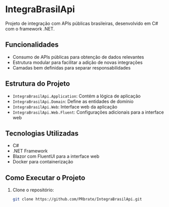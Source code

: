 # IntegraBrasilApi

Projeto de integração com APIs públicas brasileiras, desenvolvido em C# com o framework .NET.

## Funcionalidades

- Consumo de APIs públicas para obtenção de dados relevantes
- Estrutura modular para facilitar a adição de novas integrações
- Camadas bem definidas para separar responsabilidades

## Estrutura do Projeto

- `IntegraBrasilApi.Application`: Contém a lógica de aplicação
- `IntegraBrasilApi.Domain`: Define as entidades de domínio
- `IntegraBrasilApi.Web`: Interface web da aplicação
- `IntegraBrasilApi.Web.Fluent`: Configurações adicionais para a interface web

## Tecnologias Utilizadas

- C#
- .NET Framework
- Blazor com FluentUI para a interface web
- Docker para containerização

## Como Executar o Projeto

1. Clone o repositório:
   ```bash
   git clone https://github.com/PRbrate/IntegraBrasilApi.git